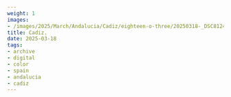 ```yaml
---
weight: 1
images:
- /images/2025/March/Andalucia/Cadiz/eighteen-o-three/20250318-_DSC8124.jpg
title: Cadiz.
date: 2025-03-18
tags:
- archive
- digital
- color
- spain
- andalucia
- cadiz
---
```



